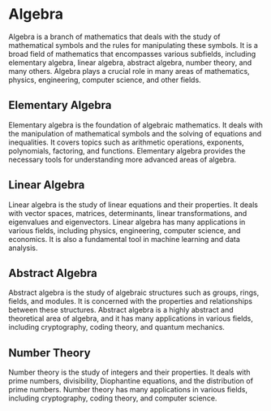 # Algebra

Algebra is a branch of mathematics that deals with the study of mathematical symbols and the rules for manipulating these symbols. It is a broad field of mathematics that encompasses various subfields, including elementary algebra, linear algebra, abstract algebra, number theory, and many others. Algebra plays a crucial role in many areas of mathematics, physics, engineering, computer science, and other fields.

## Elementary Algebra

Elementary algebra is the foundation of algebraic mathematics. It deals with the manipulation of mathematical symbols and the solving of equations and inequalities. It covers topics such as arithmetic operations, exponents, polynomials, factoring, and functions. Elementary algebra provides the necessary tools for understanding more advanced areas of algebra.

## Linear Algebra

Linear algebra is the study of linear equations and their properties. It deals with vector spaces, matrices, determinants, linear transformations, and eigenvalues and eigenvectors. Linear algebra has many applications in various fields, including physics, engineering, computer science, and economics. It is also a fundamental tool in machine learning and data analysis.

## Abstract Algebra

Abstract algebra is the study of algebraic structures such as groups, rings, fields, and modules. It is concerned with the properties and relationships between these structures. Abstract algebra is a highly abstract and theoretical area of algebra, and it has many applications in various fields, including cryptography, coding theory, and quantum mechanics.

## Number Theory

Number theory is the study of integers and their properties. It deals with prime numbers, divisibility, Diophantine equations, and the distribution of prime numbers. Number theory has many applications in various fields, including cryptography, coding theory, and computer science.
